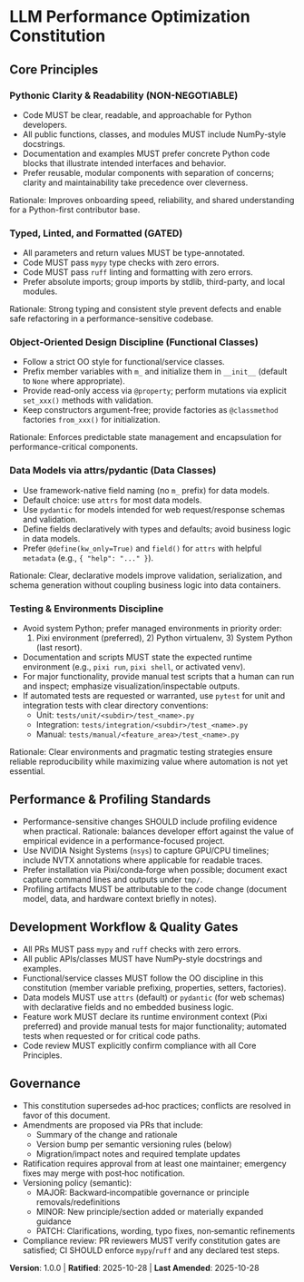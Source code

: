 <!--
Sync Impact Report
- Version change: N/A → 1.0.0
- Modified principles: N/A → Pythonic Clarity & Readability; Typed, Linted, and Formatted; Object‑Oriented Design Discipline; Data Models via attrs/pydantic; Testing & Environments Discipline
- Added sections: Performance & Profiling Standards; Development Workflow & Quality Gates
- Removed sections: None
- Templates requiring updates:
  - .specify/templates/plan-template.md → ✅ updated
  - .specify/templates/spec-template.md → ✅ updated
  - .specify/templates/tasks-template.md → ✅ updated
  - .specify/templates/commands/*.md → N/A (directory not present)
- Follow-up TODOs: None (initial ratification set to today as first adoption)
-->

# LLM Performance Optimization Constitution

## Core Principles

### Pythonic Clarity & Readability (NON-NEGOTIABLE)

- Code MUST be clear, readable, and approachable for Python developers.
- All public functions, classes, and modules MUST include NumPy-style docstrings.
- Documentation and examples MUST prefer concrete Python code blocks that illustrate
  intended interfaces and behavior.
- Prefer reusable, modular components with separation of concerns; clarity and
  maintainability take precedence over cleverness.

Rationale: Improves onboarding speed, reliability, and shared understanding for a
Python-first contributor base.

### Typed, Linted, and Formatted (GATED)

- All parameters and return values MUST be type-annotated.
- Code MUST pass `mypy` type checks with zero errors.
- Code MUST pass `ruff` linting and formatting with zero errors.
- Prefer absolute imports; group imports by stdlib, third-party, and local modules.

Rationale: Strong typing and consistent style prevent defects and enable safe
refactoring in a performance-sensitive codebase.

### Object‑Oriented Design Discipline (Functional Classes)

- Follow a strict OO style for functional/service classes.
- Prefix member variables with `m_` and initialize them in `__init__`
  (default to `None` where appropriate).
- Provide read-only access via `@property`; perform mutations via explicit
  `set_xxx()` methods with validation.
- Keep constructors argument-free; provide factories as `@classmethod` factories
  `from_xxx()` for initialization.

Rationale: Enforces predictable state management and encapsulation for
performance-critical components.

### Data Models via attrs/pydantic (Data Classes)

- Use framework-native field naming (no `m_` prefix) for data models.
- Default choice: use `attrs` for most data models.
- Use `pydantic` for models intended for web request/response schemas and
  validation.
- Define fields declaratively with types and defaults; avoid business logic in
  data models.
- Prefer `@define(kw_only=True)` and `field()` for `attrs` with helpful
  `metadata` (e.g., `{ "help": "..." }`).

Rationale: Clear, declarative models improve validation, serialization, and
schema generation without coupling business logic into data containers.

### Testing & Environments Discipline

- Avoid system Python; prefer managed environments in priority order:
  1) Pixi environment (preferred), 2) Python virtualenv, 3) System Python (last
  resort).
- Documentation and scripts MUST state the expected runtime environment
  (e.g., `pixi run`, `pixi shell`, or activated venv).
- For major functionality, provide manual test scripts that a human can run and
  inspect; emphasize visualization/inspectable outputs.
- If automated tests are requested or warranted, use `pytest` for unit and
  integration tests with clear directory conventions:
  - Unit: `tests/unit/<subdir>/test_<name>.py`
  - Integration: `tests/integration/<subdir>/test_<name>.py`
  - Manual: `tests/manual/<feature_area>/test_<name>.py`

Rationale: Clear environments and pragmatic testing strategies ensure reliable
reproducibility while maximizing value where automation is not yet essential.

## Performance & Profiling Standards

- Performance-sensitive changes SHOULD include profiling evidence when practical.
  Rationale: balances developer effort against the value of empirical evidence in
  a performance-focused project.
- Use NVIDIA Nsight Systems (`nsys`) to capture GPU/CPU timelines; include NVTX
  annotations where applicable for readable traces.
- Prefer installation via Pixi/conda‑forge when possible; document exact capture
  command lines and outputs under `tmp/`.
- Profiling artifacts MUST be attributable to the code change (document model,
  data, and hardware context briefly in notes).

## Development Workflow & Quality Gates

- All PRs MUST pass `mypy` and `ruff` checks with zero errors.
- All public APIs/classes MUST have NumPy-style docstrings and examples.
- Functional/service classes MUST follow the OO discipline in this constitution
  (member variable prefixing, properties, setters, factories).
- Data models MUST use `attrs` (default) or `pydantic` (for web schemas) with
  declarative fields and no embedded business logic.
- Feature work MUST declare its runtime environment context (Pixi preferred) and
  provide manual tests for major functionality; automated tests when requested
  or for critical code paths.
- Code review MUST explicitly confirm compliance with all Core Principles.

## Governance

- This constitution supersedes ad‑hoc practices; conflicts are resolved in favor
  of this document.
- Amendments are proposed via PRs that include:
  - Summary of the change and rationale
  - Version bump per semantic versioning rules (below)
  - Migration/impact notes and required template updates
- Ratification requires approval from at least one maintainer; emergency fixes
  may merge with post‑hoc notification.
- Versioning policy (semantic):
  - MAJOR: Backward‑incompatible governance or principle removals/redefinitions
  - MINOR: New principle/section added or materially expanded guidance
  - PATCH: Clarifications, wording, typo fixes, non‑semantic refinements
- Compliance review: PR reviewers MUST verify constitution gates are satisfied;
  CI SHOULD enforce `mypy`/`ruff` and any declared test steps.

**Version**: 1.0.0 | **Ratified**: 2025-10-28 | **Last Amended**: 2025-10-28
